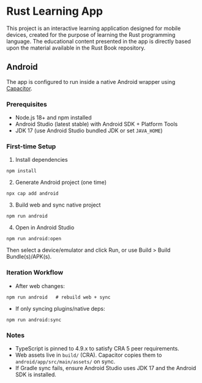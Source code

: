 # Rust Learning App

This project is an interactive learning application designed for mobile devices, created for the purpose of learning the Rust programming language. The educational content presented in the app is directly based upon the material available in the Rust Book repository.

## Android

The app is configured to run inside a native Android wrapper using [Capacitor](https://capacitorjs.com/).

### Prerequisites

- Node.js 18+ and npm installed
- Android Studio (latest stable) with Android SDK + Platform Tools
- JDK 17 (use Android Studio bundled JDK or set `JAVA_HOME`)

### First-time Setup

1) Install dependencies
```
npm install
```

2) Generate Android project (one time)
```
npx cap add android
```

3) Build web and sync native project
```
npm run android
```

4) Open in Android Studio
```
npm run android:open
```
Then select a device/emulator and click Run, or use Build > Build Bundle(s)/APK(s).

### Iteration Workflow

- After web changes:
```
npm run android   # rebuild web + sync
```

- If only syncing plugins/native deps:
```
npm run android:sync
```

### Notes

- TypeScript is pinned to 4.9.x to satisfy CRA 5 peer requirements.
- Web assets live in `build/` (CRA). Capacitor copies them to `android/app/src/main/assets/` on sync.
- If Gradle sync fails, ensure Android Studio uses JDK 17 and the Android SDK is installed.
